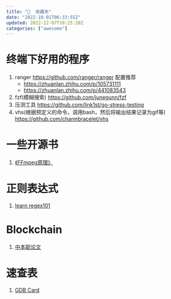```yaml
---
title: "🌟  收藏夹"
date: "2022-10-01T06:33:55Z"
updated: 2022-12-07T10:25:28Z
categories: ["awesome"]
---
```

# 终端下好用的程序
1. ranger https://github.com/ranger/ranger  配置推荐
	- https://zhuanlan.zhihu.com/p/105731111
	- https://zhuanlan.zhihu.com/p/441083543
2. fzf(模糊搜索) https://github.com/junegunn/fzf
3. 压测工具 https://github.com/link1st/go-stress-testing
4. vhs(根据预定义的命令，调用bash，然后将输出结果记录为gif等) https://github.com/charmbracelet/vhs

# 一些开源书

1. [《FFmpeg原理》](https://ffmpeg.xianwaizhiyin.net/cover.html) 

# 正则表达式

1. [learn regex101](https://regexlearn.com/zh-cn/learn)

# Blockchain

1. [中本聪论文](https://nakamotoinstitute.org/static/docs/bitcoin-zh-cn.pdf)

# 速查表
1. [GDB Card](https://inst.eecs.berkeley.edu/~cs61c/sp21/resources-pdfs/gdb5-refcard.pdf)